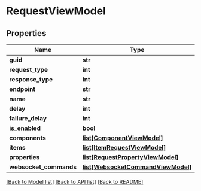# RequestViewModel

## Properties
Name | Type | Description | Notes
------------ | ------------- | ------------- | -------------
**guid** | **str** |  | [optional] 
**request_type** | **int** |  | [optional] 
**response_type** | **int** |  | [optional] 
**endpoint** | **str** |  | [optional] 
**name** | **str** |  | [optional] 
**delay** | **int** |  | [optional] 
**failure_delay** | **int** |  | [optional] 
**is_enabled** | **bool** |  | [optional] 
**components** | [**list[ComponentViewModel]**](ComponentViewModel.md) |  | [optional] 
**items** | [**list[ItemRequestViewModel]**](ItemRequestViewModel.md) |  | [optional] 
**properties** | [**list[RequestPropertyViewModel]**](RequestPropertyViewModel.md) |  | [optional] 
**websocket_commands** | [**list[WebsocketCommandViewModel]**](WebsocketCommandViewModel.md) |  | [optional] 

[[Back to Model list]](../README.md#documentation-for-models) [[Back to API list]](../README.md#documentation-for-api-endpoints) [[Back to README]](../README.md)

